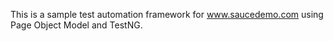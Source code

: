 This is a sample test automation framework for www.saucedemo.com using Page Object Model and TestNG.
